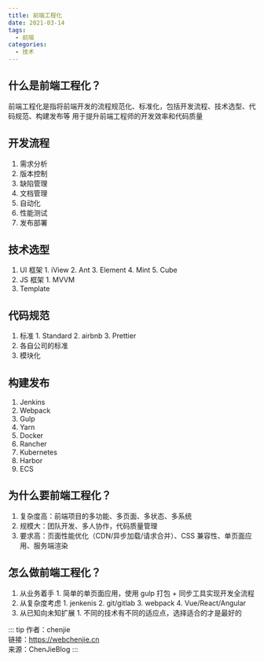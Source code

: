 ```yaml
---
title: 前端工程化
date: 2021-03-14
tags:
  - 前端
categories:
  - 技术
---
```

## 什么是前端工程化？
  前端工程化是指将前端开发的流程规范化、标准化，包括开发流程、技术选型、代码规范、构建发布等
  用于提升前端工程师的开发效率和代码质量

## 开发流程
  1. 需求分析
  2. 版本控制
  3. 缺陷管理
  4. 文档管理
  5. 自动化
  6. 性能测试
  7. 发布部署

## 技术选型
  1. UI 框架
    1. iView
    2. Ant
    3. Element
    4. Mint
    5. Cube
  2. JS 框架
    1. MVVM
  3. Template

## 代码规范
  1. 标准
    1. Standard
    2. airbnb
    3. Prettier
  2. 各自公司的标准
  3. 模块化

## 构建发布
  1. Jenkins
  2. Webpack
  3. Gulp
  4. Yarn
  5. Docker
  6. Rancher
  7. Kubernetes
  8. Harbor
  9. ECS

## 为什么要前端工程化？
  1. 复杂度高：前端项目的多功能、多页面、多状态、多系统
  2. 规模大：团队开发、多人协作，代码质量管理
  3. 要求高：页面性能优化（CDN/异步加载/请求合并）、CSS 兼容性、单页面应用、服务端渲染

## 怎么做前端工程化？
  1. 从业务着手
    1. 简单的单页面应用，使用 gulp 打包 + 同步工具实现开发全流程
  2. 从复杂度考虑
    1. jenkenis
    2. git/gitlab
    3. webpack
    4. Vue/React/Angular
  3. 从已知向未知扩展
    1. 不同的技术有不同的适应点，选择适合的才是最好的

::: tip
作者：chenjie <br>
链接：https://webchenjie.cn <br>
来源：ChenJieBlog
:::
